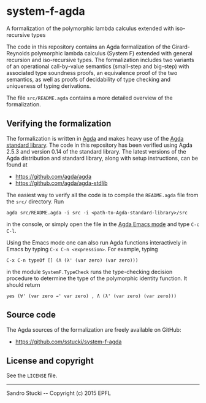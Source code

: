 # system-f-agda

A formalization of the polymorphic lambda calculus extended with
iso-recursive types

The code in this repository contains an Agda formalization of the
Girard-Reynolds polymorphic lambda calculus (System F) extended with
general recursion and iso-recursive types.  The formalization includes
two variants of an operational call-by-value semantics (small-step and
big-step) with associated type soundness proofs, an equivalence proof
of the two semantics, as well as proofs of decidability of type
checking and uniqueness of typing derivations.

The file `src/README.agda` contains a more detailed overview of the
formalization.


Verifying the formalization
---------------------------

The formalization is written in [Agda](https://github.com/agda/agda)
and makes heavy use of the [Agda standard
library](https://github.com/agda/agda-stdlib).  The code in this
repository has been verified using Agda 2.5.3 and version 0.14 of the
standard library.  The latest versions of the Agda distribution and
standard library, along with setup instructions, can be found at

 * https://github.com/agda/agda
 * https://github.com/agda/agda-stdlib

The easiest way to verify all the code is to compile the `README.agda`
file from the `src/` directory.  Run

    agda src/README.agda -i src -i <path-to-Agda-standard-library>/src

in the console, or simply open the file in the
[Agda Emacs mode](https://github.com/agda/agda#configuring-the-emacs-mode)
and type `C-c C-l`.

Using the Emacs mode one can also run Agda functions interactively in
Emacs by typing `C-x C-n <expression>`.  For example, typing

    C-x C-n typeOf [] (Λ (λ' (var zero) (var zero)))

in the module `SystemF.TypeCheck` runs the type-checking decision
procedure to determine the type of the polymorphic identity function.
It should return

    yes (∀' (var zero →' var zero) , Λ (λ' (var zero) (var zero)))


Source code
-----------

The Agda sources of the formalization are freely available on GitHub:

 * https://github.com/sstucki/system-f-agda


License and copyright
---------------------

See the `LICENSE` file.


------------------------------------------------------------------------
Sandro Stucki -- Copyright (c) 2015 EPFL
